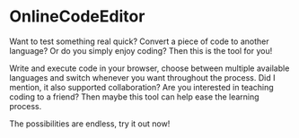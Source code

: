 # OnlineCodeEditor
Want to test something real quick? Convert a piece of code to another language? Or do you simply enjoy coding?
Then this is the tool for you! 

Write and execute code in your browser, choose between multiple available languages and switch whenever you want throughout the process.
Did I mention, it also supported collaboration? Are you interested in teaching coding to a friend? Then maybe this tool can help ease the learning process.

The possibilities are endless, try it out now!
